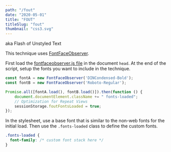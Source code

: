 ```yaml
---
path: "/fout"
date: "2020-05-01"
title: "FOUT"
titleSlug: "fout"
thumbnail: "css3.svg"
---
```


aka Flash of Unstyled Text

This technique uses [FontFaceObserver](https://github.com/bramstein/fontfaceobserver).

First load the [fontfaceobserver.js file](fontfaceobserver.js) in the document `head`. At the end of the script, setup the fonts you want to include in the technique.

```javascript
const fontA = new FontFaceObserver('DINCondensed-Bold');
const fontB = new FontFaceObserver('Roboto-Regular');

Promise.all([fontA.load(), fontB.load()]).then(function () {
	document.documentElement.className += " fonts-loaded";
	// Optimization for Repeat Views
	sessionStorage.foutFontsLoaded = true;
});
```

In the stylesheet, use a base font that is similar to the non-web fonts for the initial load. Then use the `.fonts-loaded` class to define the custom fonts.

```css
.fonts-loaded {
  font-family: /* custom font stack here */
}
```
